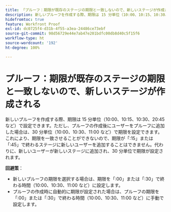 ```yaml
---
title: 「プルーフ：期限が既存のステージの期限と一致しないので、新しいステージが作成される」
description: 新しいプルーフを作成する際、期限は 15 分単位（10:00、10:15、10:30、20:45 など）で設定できます。ただし、プルーフの作成後にユーザーをプルーフに追加した場合は、30 分単位（10:00、10:30、11:00 など）で期限を設定できます。
hidefromtoc: true
feature: Workfront Proof
exl-id: dc0725f4-d31b-4f55-a3ea-24486ce73ebf
source-git-commit: 98d56729e44e7ab47e201bdfc00db8d40c5f15f6
workflow-type: ht
source-wordcount: '192'
ht-degree: 100%

---
```


# プルーフ：期限が既存のステージの期限と一致しないので、新しいステージが作成される

<!--Requested article-->

新しいプルーフを作成する際、期限は 15 分単位（10:00、10:15、10:30、20:45 など）で設定できます。ただし、プルーフの作成後にユーザーをプルーフに追加した場合は、30 分単位（10:00、10:30、11:00 など）で期限を設定できます。これにより、期限を一致させることができないので、期限が「:15」または「:45」で終わるステージに新しいユーザーを追加することはできません。代わりに、新しいユーザーが新しいステージに追加され、30 分単位で期限が設定されます。

**回避策**：

* 新しいプルーフの期限を選択する場合は、期限を「:00」または「:30」で終わる時間（10:00、10:30、11:00 など）に設定します。
* プルーフの作成時に自動的に期限が設定された場合は、プルーフの期限を「:00」または「:30」で終わる時間（10:00、10:30、11:00 など）に手動で設定します。
